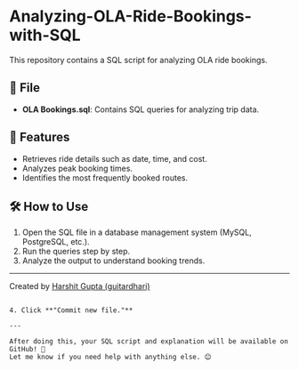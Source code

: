 # Analyzing-OLA-Ride-Bookings-with-SQL

This repository contains a SQL script for analyzing OLA ride bookings.

## 📂 File
- **OLA Bookings.sql**: Contains SQL queries for analyzing trip data.

## 🚀 Features
- Retrieves ride details such as date, time, and cost.
- Analyzes peak booking times.
- Identifies the most frequently booked routes.

## 🛠 How to Use
1. Open the SQL file in a database management system (MySQL, PostgreSQL, etc.).
2. Run the queries step by step.
3. Analyze the output to understand booking trends.

---
Created by [Harshit Gupta (guitardhari)](https://github.com/your-username)
```

4. Click **"Commit new file."**

---

After doing this, your SQL script and explanation will be available on GitHub! 🚀  
Let me know if you need help with anything else. 😊
